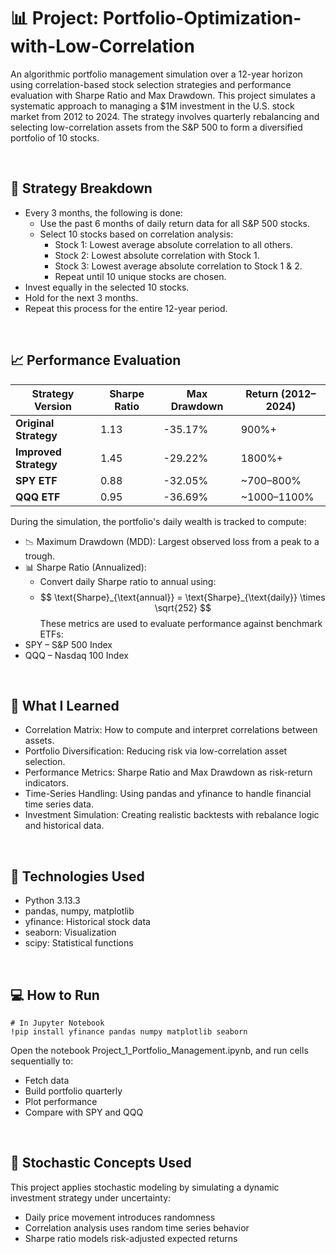 # 📊 Project: Portfolio-Optimization-with-Low-Correlation 
An algorithmic portfolio management simulation over a 12-year horizon using correlation-based stock selection strategies and performance evaluation with Sharpe Ratio and Max Drawdown. This project simulates a systematic approach to managing a $1M investment in the U.S. stock market from 2012 to 2024. The strategy involves quarterly rebalancing and selecting low-correlation assets from the S&P 500 to form a diversified portfolio of 10 stocks.


<br>

##  🧩 Strategy Breakdown
- Every 3 months, the following is done:
  - Use the past 6 months of daily return data for all S&P 500 stocks.
  - Select 10 stocks based on correlation analysis:
    - Stock 1: Lowest average absolute correlation to all others.
    - Stock 2: Lowest absolute correlation with Stock 1.
    - Stock 3: Lowest average absolute correlation to Stock 1 & 2.
    - Repeat until 10 unique stocks are chosen.
- Invest equally in the selected 10 stocks.
- Hold for the next 3 months.
- Repeat this process for the entire 12-year period.

<br>

## 📈 Performance Evaluation

| Strategy Version       | Sharpe Ratio | Max Drawdown | Return (2012–2024) |
|------------------------|--------------|--------------|--------------------|
| **Original Strategy**  | 1.13         | -35.17%      | 900%+              |
| **Improved Strategy**  | 1.45         | -29.22%      | 1800%+             |
| **SPY ETF**            | 0.88         | -32.05%      | ~700–800%          |
| **QQQ ETF**            | 0.95         | -36.69%      | ~1000–1100%        |


During the simulation, the portfolio's daily wealth is tracked to compute:
- 📉 Maximum Drawdown (MDD): Largest observed loss from a peak to a trough.
- 📊 Sharpe Ratio (Annualized):
  - Convert daily Sharpe ratio to annual using:
  - $$ \text{Sharpe}_{\text{annual}} = \text{Sharpe}_{\text{daily}} \times \sqrt{252} $$
These metrics are used to evaluate performance against benchmark ETFs:
- SPY – S&P 500 Index
- QQQ – Nasdaq 100 Index


<br>

## 🧮 What I Learned
- Correlation Matrix: How to compute and interpret correlations between assets.
- Portfolio Diversification: Reducing risk via low-correlation asset selection.
- Performance Metrics: Sharpe Ratio and Max Drawdown as risk-return indicators.
- Time-Series Handling: Using pandas and yfinance to handle financial time series data.
- Investment Simulation: Creating realistic backtests with rebalance logic and historical data.

<br>

## 🔧 Technologies Used
- Python 3.13.3
- pandas, numpy, matplotlib
- yfinance: Historical stock data
- seaborn: Visualization
- scipy: Statistical functions

<br>

## 💻 How to Run

    # In Jupyter Notebook
    !pip install yfinance pandas numpy matplotlib seaborn
Open the notebook Project_1_Portfolio_Management.ipynb, and run cells sequentially to:
- Fetch data
- Build portfolio quarterly
- Plot performance
- Compare with SPY and QQQ

<br>

## 🧠 Stochastic Concepts Used
This project applies stochastic modeling by simulating a dynamic investment strategy under uncertainty:
- Daily price movement introduces randomness
- Correlation analysis uses random time series behavior
- Sharpe ratio models risk-adjusted expected returns
